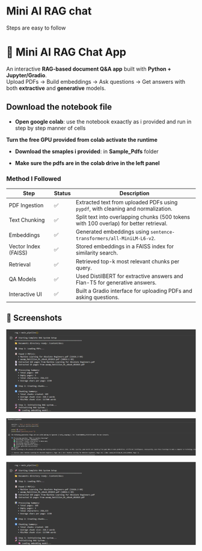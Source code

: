 # Mini AI RAG chat 
Steps are easy to follow 


# 📱 Mini AI RAG Chat App

An interactive **RAG-based document Q&A app** built with **Python + Jupyter/Gradio**.  
Upload PDFs → Build embeddings → Ask questions → Get answers with both **extractive** and **generative** models.

## Download the notebook file

- **Open google colab**: use the notebook exaactly as i provided and run in step by step manner of cells

**Turn the free GPU provided from colab activate the runtime**

- **Download the smaples i provided**:  in **Sample_Pdfs** folder

- **Make sure the pdfs are in the colab drive in the left panel** 


### Method I Followed

| Step                | Status   | Description |
|---------------------|----------|-------------|
| PDF Ingestion       | ✅       | Extracted text from uploaded PDFs using `pypdf`, with cleaning and normalization. |
| Text Chunking       | ✅       | Split text into overlapping chunks (500 tokens with 100 overlap) for better retrieval. |
| Embeddings          | ✅       | Generated embeddings using `sentence-transformers/all-MiniLM-L6-v2`. |
| Vector Index (FAISS)| ✅       | Stored embeddings in a FAISS index for similarity search. |
| Retrieval           | ✅       | Retrieved top-k most relevant chunks per query. |
| QA Models           | ✅       | Used DistilBERT for extractive answers and Flan-T5 for generative answers. |
| Interactive UI      | ✅       | Built a Gradio interface for uploading PDFs and asking questions. |



## 📸 Screenshots

![Retrieval Preview](assets/rag-pipline.png)


![Retrieval Preview](assets/queries-generation.png)


![Extractive Answer](assets/rag-pipline.png)

